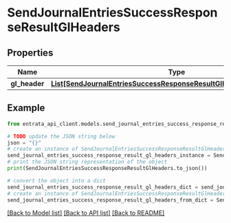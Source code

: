 # SendJournalEntriesSuccessResponseResultGlHeaders


## Properties

Name | Type | Description | Notes
------------ | ------------- | ------------- | -------------
**gl_header** | [**List[SendJournalEntriesSuccessResponseResultGlHeadersGlHeaderInner]**](SendJournalEntriesSuccessResponseResultGlHeadersGlHeaderInner.md) |  | 

## Example

```python
from entrata_api_client.models.send_journal_entries_success_response_result_gl_headers import SendJournalEntriesSuccessResponseResultGlHeaders

# TODO update the JSON string below
json = "{}"
# create an instance of SendJournalEntriesSuccessResponseResultGlHeaders from a JSON string
send_journal_entries_success_response_result_gl_headers_instance = SendJournalEntriesSuccessResponseResultGlHeaders.from_json(json)
# print the JSON string representation of the object
print(SendJournalEntriesSuccessResponseResultGlHeaders.to_json())

# convert the object into a dict
send_journal_entries_success_response_result_gl_headers_dict = send_journal_entries_success_response_result_gl_headers_instance.to_dict()
# create an instance of SendJournalEntriesSuccessResponseResultGlHeaders from a dict
send_journal_entries_success_response_result_gl_headers_from_dict = SendJournalEntriesSuccessResponseResultGlHeaders.from_dict(send_journal_entries_success_response_result_gl_headers_dict)
```
[[Back to Model list]](../README.md#documentation-for-models) [[Back to API list]](../README.md#documentation-for-api-endpoints) [[Back to README]](../README.md)


